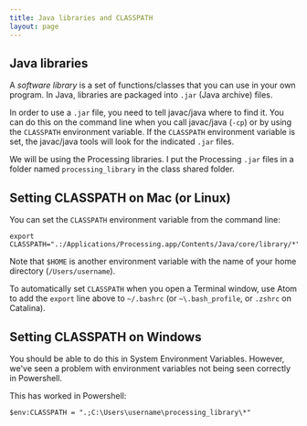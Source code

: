 ```yaml
---
title: Java libraries and CLASSPATH
layout: page
---
```


## Java libraries

A _software library_ is a set of functions/classes that you can use in your own
program.  In Java, libraries are packaged into `.jar` (Java archive) files.

In order to use a `.jar` file, you need to tell javac/java where to find it.
You can do this on the command line when you call javac/java (`-cp`) or by
using the `CLASSPATH` environment variable.  If the `CLASSPATH` environment
variable is set, the javac/java tools will look for the indicated `.jar` files.

We will be using the Processing libraries.  I put the Processing `.jar` files
in a folder named `processing_library` in the class shared folder.

## Setting CLASSPATH on Mac (or Linux)

You can set the `CLASSPATH` environment variable from the command line:
```
export CLASSPATH=".:/Applications/Processing.app/Contents/Java/core/library/*"
```

Note that `$HOME` is another environment variable with the name of your home
directory (`/Users/username`).

To automatically set `CLASSPATH` when you open a Terminal window, use Atom to
add the `export` line above to `~/.bashrc` (or `~\.bash_profile`, or `.zshrc`
on Catalina).

## Setting CLASSPATH on Windows

You should be able to do this in System Environment Variables.  However, we've
seen a problem with environment variables not being seen correctly in
Powershell.

This has worked in Powershell:
```
$env:CLASSPATH = ".;C:\Users\username\processing_library\*"
```

